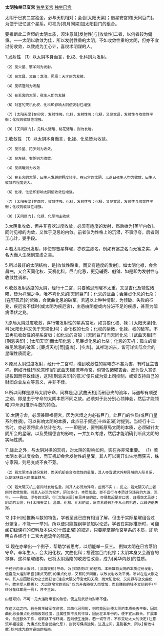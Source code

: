 **太阴独坐巳亥宫**
[独坐亥宫](./太阴独坐亥宫.png)
[独坐巳宫](./太阴独坐巳宫.png)

太阴于巳亥二宮独坐，必与天机相对；会合[太阳天梁]；借星安宮的[天同巨门]。为便于记忆这个星系，可视为[机月同梁]加太阳巨门的组合。

要推断此二宫垣的太阴本质，须注意其[发射性]与[收敛性]二者，以何者较为偏重。一一太阴以收敛为佳，所以发射性重的太阴，不如收敛性重的太阴，但亦不宜过份收敛，以致成为工心计，喜权术阴谋的人。

1.发射性
    （1）以太阴本身而言，化权、化科则为发射。

    （2）见火星、擎羊则为发射。

    （3）见文昌、文曲；龙池、凤阁；天才则为发射。

    （4）见临官则为发越

    （5）在亥宮的太阴，夜生人即为发越

    （6）对宮的天机化权、化科即影响太阴使发射性增强

    （7）[太阳天梁]在卯宮，发射性强，化科，发射性强；化禄，又见文昌，发射性与收敛性平衡；化权则收敛性增强。

    （8）[天同巨门]，见科文诸曜、桃花诸曜，则为发射。

2.收敛性
    （1）以太阴本身而言，化禄、化忌皆为收敛。

    （2）见铃星、陀罗则为收敛。

    （3）见左辅、右弼则为收敛。

    （4）见病曜则为收敛

    （5）在亥宮的太阴，曰生人发越的程度较小。在巳宫的太阴，无论日夜生人均为收敛，曰生人收敛的程度更大。

    （6）化禄、化忌即影响太阴使收敛性增强。

    （7）[太阳天梁]在酉宫，收敛性强。化科，发射性强；化禄，又见文昌，发射性与收敛性平衡；化权则收敛性增强。

    （8）[天同巨门]，化禄、化忌均主收敛

3.太阴重收敛，但并非喜欢过度收敛，必须有适度的发射，然后始为[英华内敛]。同时见禄的内敛，又优于见忌的内敛。前者仅为性格上的沉潜，不事浮夸，后者则工心计，耍手段。

4.若太阴过份发射，即使邮吉星祥曜，亦仅主虛名，例如有富之名而无富之实，声名大而人生感到空虚之类。

5.所以最好的太阴结构，是[收敛性略重，而又有适度的发射]。如太阴化禄，会合昌曲，又会天同化权、天机化科，巨门化忌，更见辅弼、魁钺、如是即为发射性与收敛性调和。

6.收敛发射适度的太阴，经行十二宮，只要煞忌刑曜不太重，又见吉化及辅佐诸曜，皆为祥瑞之争。唯不喜化忌的[天同巨门]；化忌的武曲；会廉贞化忌的七杀；[在野孤君]的紫微，会武曲化忌的破军。若遇以上种种情形，为倾破、失败的征兆，疾厄宮不佳时(或太阴为疾厄宮)，主患由阴虚或内分泌不足的疾患，甚至为暗病潜伏之兆。

7.原局太阴过度收敛，喜行带发射性的星系宮垣。如贪狼化权、禄；[太阳天梁]化科(太阳化科又优于天梁化科)；会化权的七杀；化权的紫微，化禄、权的破军。不宜再见收敛性的星系宮垣；如化忌的贪狼；[天同巨门]而天同化忌；[武曲天相]而[刑忌夹印]；[太阳天梁]而太阳化忌；见廉贞化忌的七杀；化忌的天机；孤立的紫微见煞忌的破军；[廉贞天府]而[露库]、[空库]。其祥瑞凶吉，皆可详实际会合的星曜性质而定。

8.原局太阴过度发射，经行十二宮时，碰到收敛性的星曜亦不甚为害，有时且主吉祥。例如行经[刑忌夹印]的[武曲天相]流年命宮，倘辅佐诸曜吉会，反为受人赏识提拔因而导致佳运，这时[刑忌夹印]的意义’便只成为受上司控制，或受支持自己的财团企业左右等意义，并非不佳。

9.所以同样是原局太阴守命，同样是见[武曲天相]而刑忌夹的流年，际遇却有顺逆之别，即是由于守命的太阴本质不同之故。必须对于此分别心领神会，然后才能领略[中州派]推断斗数的特色。

10.太阴守命，必须兼顾福德宮，因为宮垣之内必有巨门，此巨门的性质(或巨门星系的性质)，可以影响太阴的本质，此点已于叙述[十四正曜]时提到。当经行十二宮时，亦必须将此点估计在内。一一即是说，要判断原局太阴的本质，必须磁针太阴所会的星曜，以及受福德宮的影响，一并加以考虑，然后才能明确判断此太阴的实际性质。

11.除此之外，与太阴对拱的天机，对太阴的影响如何，实在亦非常重要。
    （1）若太阴本身过度收敛，而天机却会合发射性的星曜，其人可以离开出生地而获吉，株守家园，则易变成不良不莠。

    （2）若太阴本身过份发射，而天机却会合收敛性的星曜，其人亦宜谋求外邦异域的人际关系，以使匡扶自己的事业财帛。

    （3）若太阴天机二者同时发射性重，则其人必流为浮夸，虚而不实；，反之，若太阴天机二者同时收敛性重，则其人必流为权术，阴沈多计。本质如此，即不宜行与本质过份违背的大运、流年。一一例如，浮夸的太阴，行[太阳天梁]刑忌并见的运，亦易惹起是非口舌，且招怨尤忌谤；阴沈的太阴，行[太阳天梁]、昌曲、化禄、化科的运，反而易碰到力不从心的机遇，以致进退失据。

12.[中州派]推断斗数的特色，学者至此已应有相当了解。但由于实际星曜组合过分繁复，不能一一举列，所以便只能提纲挈领加以论述，学者在实际推断时，可翻阅初级课程的资料及本讲义[十四正曜]的叙述，只要能掌握命宮星系的本质，即能明白各经行十二宮大运流年的际遇。

13.现在亦举出一个例子，帮助学者思考，以期能举一反三。
    例如太阴在巳宫落陷守命，辛年生人，会太阳化权，文曲化科；福德宮巨门化禄；太阴本身又会酉宫的禄存，这种星曜结构，已将太阴落陷的收敛性改善，成为[英华内敛]的性质。

    于经行丙申大限时，[武曲天相]守命，为[财荫夹印]的结构，本来嫌将太阴的本质过份发射，但喜见大运财帛宫[廉贞天府]的廉贞化忌，又有陀罗同度，以致发射收敛平衡。所以在这大限之中，其人必因助有力之士而获吉(注意大限父母宮太阳天梁，而太阳化权．又见禄存及文曲化科，故主受人提拔)c 大运财帛宮的克应’仅为开去随收入而增加，而且赚到的钱不立刻到手(年终分花红即是一例)，并不主凶。

    由是可知，不可一见大运财帛宮的煞忌，便立刻武断为财帛不佳。

    在这大运之内，若壬寅年破军在命宮，武曲化忌照射，则可能因此使太阴的本质失去平衡，因武曲化忌会廉贞化忌而收敛过度，且属性质不良的怍敛，因此在本年份内，便不宜出锋头，扩展事业，负担额外工作，或转移工作环境，否则便生挫折。若一切守旧，不作变动太大的決定(注意流年福德宮，为廉贞化忌会武曲化忌)，则仍可保持运势。进退之间，差别甚大．所以[紫微斗数]始可成为趋吉避凶的指南。